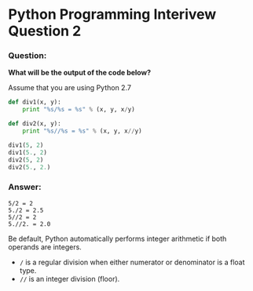 # Python Programming Interivew Question 2

### Question:

**What will be the output of the code below?**

Assume that you are using Python 2.7

```python
def div1(x, y):
    print "%s/%s = %s" % (x, y, x/y)

def div2(x, y):
    print "%s//%s = %s" % (x, y, x//y)

div1(5, 2)
div1(5., 2)
div2(5, 2)
div2(5., 2.)
```

### Answer:

```
5/2 = 2
5./2 = 2.5
5//2 = 2
5.//2. = 2.0
```

Be default, Python automatically performs integer arithmetic if both operands are integers.
- `/` is a regular division when either numerator or denominator is a float type. 
- `//` is an integer division (floor). 
